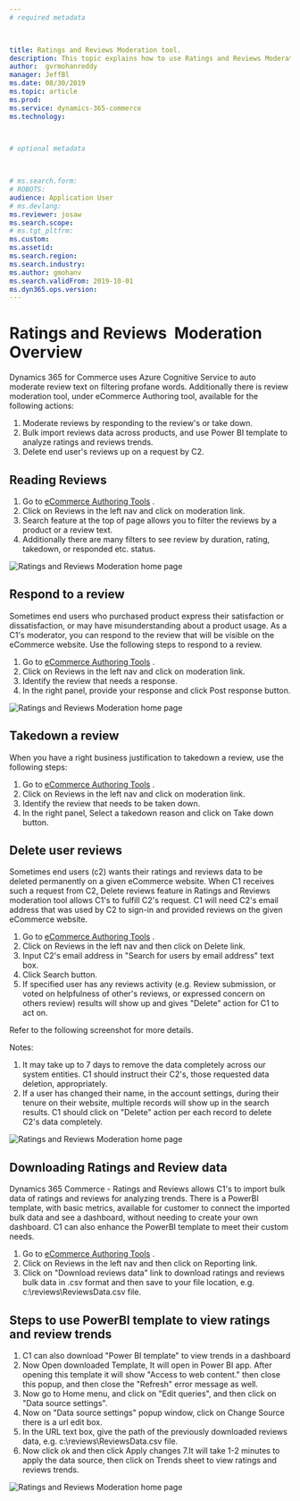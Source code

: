 ```yaml
---
# required metadata

 

title: Ratings and Reviews Moderation tool. 
description: This topic explains how to use Ratings and Reviews Moderation tool 
author:  gvrmohanreddy 
manager: JeffBl
ms.date: 08/30/2019
ms.topic: article
ms.prod: 
ms.service: dynamics-365-commerce
ms.technology: 

 

# optional metadata

 

# ms.search.form: 
# ROBOTS: 
audience: Application User
# ms.devlang: 
ms.reviewer: josaw
ms.search.scope: 
# ms.tgt_pltfrm: 
ms.custom: 
ms.assetid: 
ms.search.region: 
ms.search.industry: 
ms.author: gmohanv
ms.search.validFrom: 2019-10-01
ms.dyn365.ops.version: 
---
```


# Ratings and Reviews  Moderation Overview

Dynamics 365 for Commerce uses Azure Cognitive Service to auto moderate review text on filtering profane words.  Additionally there is review moderation tool, under eCommerce Authoring tool, available for the following actions:

1. Moderate reviews by responding to the review's or take down. 
2. Bulk import reviews data across products, and use Power BI template to analyze ratings and reviews trends.
3. Delete end user's reviews up on a request by C2. 

  
## Reading Reviews 
  
1. Go to [eCommerce Authoring Tools](https://eCommerceAuthoringTool/) . 
2. Click on Reviews in the left nav and click on moderation link. 
3. Search feature at the top of page allows you to filter the reviews by a product or a review text.
4. Additionally there are many filters to see review by duration, rating, takedown, or responded etc. status. 

![Ratings and Reviews Moderation home page](media/rnr-moderation-home.png) 

## Respond to a review 
Sometimes end users who purchased product express their satisfaction or dissatisfaction, or may have misunderstanding about a product usage. As a C1's moderator, you can respond to the review that will be visible on the eCommerce website.  Use the following steps to respond to a review. 

1. Go to [eCommerce Authoring Tools](https://eCommerceAuthoringTool/) . 
2. Click on Reviews in the left nav and click on moderation link. 
3. Identify the review that needs a response.
4. In the right panel, provide your response and click Post response button. 

![Ratings and Reviews Moderation home page](media/rnr-moderation-response.png) 


## Takedown a review 
When you have a right business justification to takedown a review, use the following steps: 

1. Go to [eCommerce Authoring Tools](https://eCommerceAuthoringTool/) . 
2. Click on Reviews in the left nav and click on moderation link. 
3. Identify the review that needs to be taken down.
4. In the right panel, Select a takedown reason and click on Take down button. 
	
	
## Delete user reviews 
Sometimes end users (c2) wants their ratings and reviews data to be deleted permanently on a given eCommerce website. When C1 receives such a request from C2, Delete reviews feature in Ratings and Reviews moderation tool allows C1's to fulfill C2's request.  C1 will need C2's email address that was used by C2 to sign-in and provided reviews on the given eCommerce website. 

1. Go to [eCommerce Authoring Tools](https://eCommerceAuthoringTool/) . 
2. Click on Reviews in the left nav and then click on Delete link. 
3. Input C2's email address in "Search for users by email address" text box.
4. Click Search button.
5. If specified user has any reviews activity (e.g. Review submission, or voted on helpfulness of other's reviews, or expressed concern on others review) results will show up and gives "Delete" action for C1 to act on.
	
Refer to the following screenshot for more details.  
	
Notes:
1. It may take up to 7 days to remove the data completely across our system entities. C1 should instruct their C2's, those requested data deletion, appropriately.
2. If a user has changed their name, in the account settings, during their tenure on their website, multiple records will show up in the search results.  C1 should click on "Delete" action per each record to delete C2's data completely. 

![Ratings and Reviews Moderation home page](media/rnr-moderation-delete-reviews.png) 

##  Downloading Ratings and Review data
Dynamics 365 Commerce - Ratings and Reviews allows C1's to import bulk data of ratings and reviews for analyzing trends.  There is a PowerBI template, with basic metrics, available for customer to connect the imported bulk data and see a dashboard, without needing to create your own dashboard.  C1 can also enhance the PowerBI template to meet their custom needs. 

1. Go to [eCommerce Authoring Tools](https://eCommerceAuthoringTool/) . 
2. Click on Reviews in the left nav and then click on Reporting link. 
3. Click on "Download reviews data" link to download ratings and reviews bulk data in .csv format and then save to your file location, e.g. c:\reviews\ReviewsData.csv file.


##  Steps to use PowerBI template to view ratings and review trends

1. C1 can also download "Power BI template" to view trends in a dashboard
2. Now Open downloaded Template, It will open in Power BI app. After opening this template it will show "Access to web content." then close this popup, and then close the "Refresh" error message as well.
3. Now go to Home menu, and click on "Edit queries", and then click on "Data source settings".
4. Now on "Data source settings" popup window, click on Change Source there is a url edit box.
5. In the URL text box, give the path of the previously downloaded reviews data, e.g. c:\reviews\ReviewsData.csv file.
6. Now click ok and then click Apply changes 
7.It will take 1-2 minutes to apply the data source, then click on Trends sheet to view ratings and reviews trends.



![Ratings and Reviews Moderation home page](media/rnr-moderation-reports.png) 
